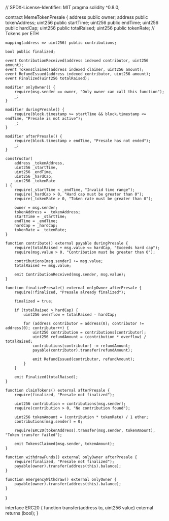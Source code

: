 // SPDX-License-Identifier: MIT
pragma solidity ^0.8.0;

contract MemeTokenPresale {
    address public owner;
    address public tokenAddress;
    uint256 public startTime;
    uint256 public endTime;
    uint256 public hardCap;
    uint256 public totalRaised;
    uint256 public tokenRate; // Tokens per ETH

    mapping(address => uint256) public contributions;

    bool public finalized;

    event ContributionReceived(address indexed contributor, uint256 amount);
    event TokensClaimed(address indexed claimer, uint256 amount);
    event RefundIssued(address indexed contributor, uint256 amount);
    event Finalized(uint256 totalRaised);

    modifier onlyOwner() {
        require(msg.sender == owner, "Only owner can call this function");
        _;
    }

    modifier duringPresale() {
        require(block.timestamp >= startTime && block.timestamp <= endTime, "Presale is not active");
        _;
    }

    modifier afterPresale() {
        require(block.timestamp > endTime, "Presale has not ended");
        _;
    }

    constructor(
        address _tokenAddress,
        uint256 _startTime,
        uint256 _endTime,
        uint256 _hardCap,
        uint256 _tokenRate
    ) {
        require(_startTime < _endTime, "Invalid time range");
        require(_hardCap > 0, "Hard cap must be greater than 0");
        require(_tokenRate > 0, "Token rate must be greater than 0");

        owner = msg.sender;
        tokenAddress = _tokenAddress;
        startTime = _startTime;
        endTime = _endTime;
        hardCap = _hardCap;
        tokenRate = _tokenRate;
    }

    function contribute() external payable duringPresale {
        require(totalRaised + msg.value <= hardCap, "Exceeds hard cap");
        require(msg.value > 0, "Contribution must be greater than 0");

        contributions[msg.sender] += msg.value;
        totalRaised += msg.value;

        emit ContributionReceived(msg.sender, msg.value);
    }

    function finalizePresale() external onlyOwner afterPresale {
        require(!finalized, "Presale already finalized");

        finalized = true;

        if (totalRaised > hardCap) {
            uint256 overflow = totalRaised - hardCap;

            for (address contributor = address(0); contributor != address(0); contributor++) {
                uint256 contribution = contributions[contributor];
                uint256 refundAmount = (contribution * overflow) / totalRaised;
                contributions[contributor] -= refundAmount;
                payable(contributor).transfer(refundAmount);

                emit RefundIssued(contributor, refundAmount);
            }
        }

        emit Finalized(totalRaised);
    }

    function claimTokens() external afterPresale {
        require(finalized, "Presale not finalized");

        uint256 contribution = contributions[msg.sender];
        require(contribution > 0, "No contribution found");

        uint256 tokenAmount = (contribution * tokenRate) / 1 ether;
        contributions[msg.sender] = 0;

        require(ERC20(tokenAddress).transfer(msg.sender, tokenAmount), "Token transfer failed");

        emit TokensClaimed(msg.sender, tokenAmount);
    }

    function withdrawFunds() external onlyOwner afterPresale {
        require(finalized, "Presale not finalized");
        payable(owner).transfer(address(this).balance);
    }

    function emergencyWithdraw() external onlyOwner {
        payable(owner).transfer(address(this).balance);
    }
}

interface ERC20 {
    function transfer(address to, uint256 value) external returns (bool);
}

